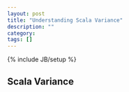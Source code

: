 ```yaml
---
layout: post
title: "Understanding Scala Variance"
description: ""
category: 
tags: []
---
```

{% include JB/setup %}

## Scala Variance 


